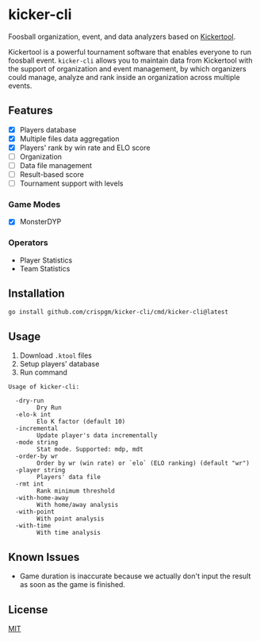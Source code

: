 # kicker-cli

Foosball organization, event, and data analyzers based on [Kickertool]().

Kickertool is a powerful tournament software that enables everyone to run foosball event.
`kicker-cli` allows you to maintain data from Kickertool with the support of organization and event management,
by which organizers could manage, analyze and rank inside an organization across multiple events.

## Features

- [x] Players database
- [x] Multiple files data aggregation
- [x] Players' rank by win rate and ELO score
- [ ] Organization
- [ ] Data file management
- [ ] Result-based score
- [ ] Tournament support with levels

### Game Modes

- [x] MonsterDYP

### Operators

- Player Statistics
- Team Statistics

## Installation

```bash
go install github.com/crispgm/kicker-cli/cmd/kicker-cli@latest
```

## Usage

1. Download `.ktool` files
2. Setup players' database
3. Run command

```text
Usage of kicker-cli:

  -dry-run
        Dry Run
  -elo-k int
        Elo K factor (default 10)
  -incremental
        Update player's data incrementally
  -mode string
        Stat mode. Supported: mdp, mdt
  -order-by wr
        Order by wr (win rate) or `elo` (ELO ranking) (default "wr")
  -player string
        Players' data file
  -rmt int
        Rank minimum threshold
  -with-home-away
        With home/away analysis
  -with-point
        With point analysis
  -with-time
        With time analysis
```

## Known Issues

- Game duration is inaccurate because we actually don't input the result as soon as the game is finished.

## License

[MIT](/LICENSE)
